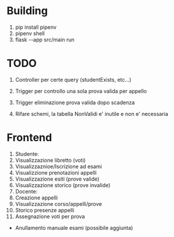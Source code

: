 # Building
1. pip install pipenv
2. pipenv shell
3. flask --app src/main run

# TODO
1. Controller per certe query (studentExists, etc...)
2. Trigger per controllo una sola prova valida per appello
3. Trigger eliminazione prova valida dopo scadenza

4. Rifare schemi, la tabella NonValidi e' inutile e non e' necessaria

# Frontend
1. Studente:
  1. Visualizzazione libretto (voti)
  2. Visualizzaznioe/Iscrizione ad esami
  3. Visualizzione prenotazioni appelli
  4. Visualizzazione esiti (prove valide)
  5. Visualizzazione storico (prove invalide)
2. Docente:
  1. Creazione appelli
  2. Visualizzazione corso/appelli/prove
  3. Storico presenze appelli
  4. Assegnazione voti per prova
  - Anullamento manuale esami (possibile aggiunta)
